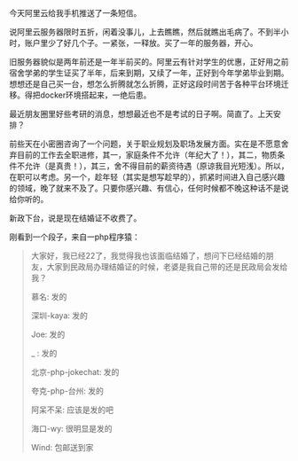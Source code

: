 今天阿里云给我手机推送了一条短信。

说阿里云服务器限时五折，闲着没事儿，上去瞧瞧，然后就瞧出毛病了。不到半小时，账户里少了好几个子。一紧张，一释放。买了一年的服务器，开心。

旧服务器貌似是两年前还是一年半前买的。阿里云有针对学生的优惠，正好用之前宿舍学弟的学生证买了半年，后来到期，又续了一年，正好到今年学弟毕业到期。想想还是自己买一台，想怎么折腾就怎么折腾，正好这段时间苦于各种平台环境迁移。得把docker环境搭起来，一绝后患。

最近朋友圈里好些考研的消息，想想最近也不是考试的日子啊。简直了。上天安排？

前些天在小密圈咨询了一个问题，关于职业规划及职场发展方面。实在是不愿意舍弃目前的工作去全职进修，其一，家庭条件不允许（年纪大了！），其二，物质条件不允许（是真贵！），其三，舍不得目前的薪资待遇（原谅我目光短浅）。所以，在职可以考虑。另一个，趁年轻（其实是想写趁早的），抓紧时间进入自己感兴趣的领域，晚了就来不及了。只要你感兴趣、有信心，任何时候都不晚这种话不是说给你听的。

新政下台，说是现在结婚证不收费了。

刚看到一个段子，来自一php程序猿：
>大家好，我已经22了，我觉得我也该面临结婚了，想问下已经结婚的朋友，大家到民政局办理结婚证的时候，老婆是我自己带的还是民政局会发给我？
>
>慕名:	发的
>
>深圳-kaya:	发的
>
>Joe:	发的
>
>_ : 发的
>
>北京-php-jokechat: 发的
>
>夸克-php-台州:	发的
>
>阿呆不呆:	应该是发的吧
>
>海口-wy: 	很明显是发的
>
>Wind: 包邮送到家


